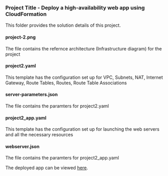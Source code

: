 ### Project Title - Deploy a high-availability web app using CloudFormation
This folder provides the solution details of this project. 

#### project-2.png
The file contains the refernce architecture (Infrastructure diagram) for the project 

#### project2.yaml
This template has the configuration set up for VPC, Subnets, NAT, Internet Gateway, Route Tables, Routes, Route Table Associations

#### server-parameters.json
The file contains the paramters for project2.yaml 

#### project2_app.yaml
This template has the configuration set up for launching the web servers and all the necessary resources

#### webserver.json
The file contains the paramters for project2_app.yaml 

The deployed app can be viewed [here](http://proje-WebAp-4XWPF0F7LQCY-807936770.us-west-2.elb.amazonaws.com).